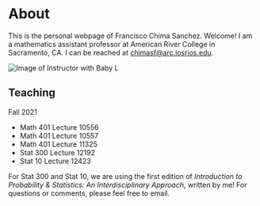 # About
This is the personal webpage of Francisco Chima Sanchez. Welcome! I am a mathematics assistant professor at American River College in Sacramento, CA. I can be reached at [chimasf@arc.losrios.edu](mailto:chimasf@arc.losrios.edu).

![Image of Instructor with Baby L](https://fchimasanchez.github.io/docs/20210323_164013_04.jpg)

## Teaching

Fall 2021

* Math 401 Lecture 10556
* Math 401 Lecture 10557
* Math 401 Lecture 11325
* Stat 300 Lecture 12192
* Stat 10 Lecture 12423

For Stat 300 and Stat 10, we are using the first edition of *Introduction to Probability & Statistics: An Interdisciplinary Approach*, written by me! For questions or comments, please feel free to email.
